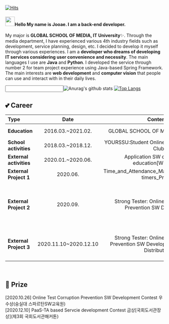 
<!--
**JooaeSon/JooaeSon** is a ✨ _special_ ✨ repository because its `README.md` (this file) appears on your GitHub profile.

Here are some ideas to get you started:

- 🔭 I’m currently working on ...
- 🌱 I’m currently learning ...
- 👯 I’m looking to collaborate on ...
- 🤔 I’m looking for help with ...
- 💬 Ask me about ...
- 📫 How to reach me: ...
- 😄 Pronouns: ...
- ⚡ Fun fact: ...
-->

[![Hits](https://hits.seeyoufarm.com/api/count/incr/badge.svg?url=https%3A%2F%2Fgithub.com%2Fgjbae1212%2Fhit-counter&count_bg=%23D2B6F1&title_bg=%23555555&icon=apacheairflow.svg&icon_color=%23E7E7E7&title=Hits&edge_flat=false)](https://hits.seeyoufarm.com)
</br>


#### <img src="https://raw.githubusercontent.com/MartinHeinz/MartinHeinz/master/wave.gif" width="30px">Hello My name is Jooae. I am a back-end developer.

My major is <b>GLOBAL SCHOOL OF MEDIA, IT University</b>✨. Through the media department, I have experienced various 4th industry fields such as development, service planning, design, etc. I decided to develop it myself through various experiences. I am a <b>developer who dreams of developing IT services considering user convenience and necessity</b>. The main languages I use are <b>Java</b> and <b>Python</b>. I developed the service through number 2 for team project experience using Java-based Spring Framework. The main interests are <b>web development</b> and <b>computer vision</b> that people can use and interact with in their daily lives.
</br>

<input>![Anurag's github stats](https://github-readme-stats.vercel.app/api?username=JooaeSon&show_icons=true&theme=dracula)
[![Top Langs](https://github-readme-stats.vercel.app/api/top-langs/?username=JooaeSon&layout=compact)](https://github.com/anuraghazra/github-readme-stats) </input>
## 💕 Career
| **Type** | **Date** | **Contents** | **Organization** |
|:----------|:--------:|:------------:|:-----------------:|
| **Education** |2016.03.~2021.02. |GLOBAL SCHOOL OF MEDIA, IT University| **Soongsil University** |
| **School activities** |2018.03.~2018.12.|YOURSSU:Student Online Community Service Club|**Soongsil University**|
| **External activities** |2020.01.~2020.06.|Application SW development education[WEB_DEV]|**Suburban institutions**|
| **External Project 1** |2020.06.|Time_and_Attendance_Management_for_part-timers_Project|**Suburban institutions**|
| **External Project 2** |2020.09.|Strong Tester: Online Test Corruption Prevention SW Development|**Soongsil University Spartan Software Education Institute Contest**|
| **External Project 3** |2020.11.10~2020.12.10|Strong Tester: Online Test Corruption Prevention SW Development[Update and Distribution]|**PaaS-TA based Servcie development Contest**|
</br>

## 👑 Prize
  [2020.10.26] Online Test Corruption Prevention SW Development Contest 우수상(숭실대 스파르탄SW교육원)</br>
  [2020.12.10] PaaS-TA based Servcie development Contest 금상[국회도서관장상](제3회 국회도서관해커톤)</br>

</br>


